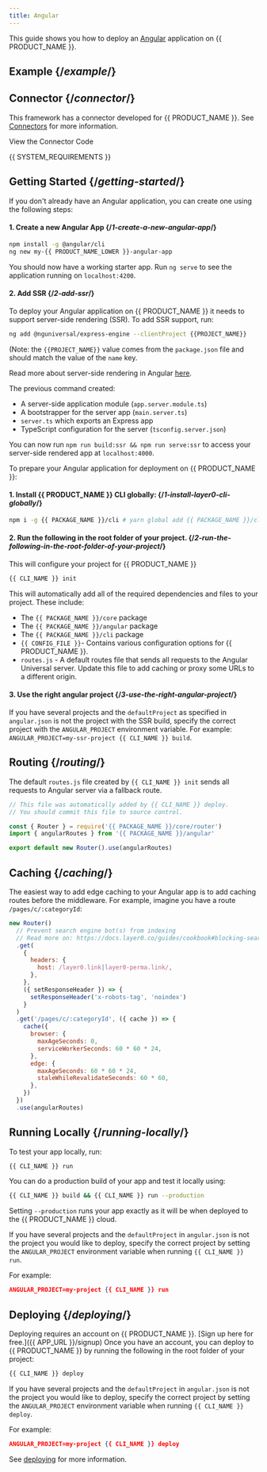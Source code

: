 ```yaml
---
title: Angular
---
```


This guide shows you how to deploy an [Angular](https://angular.io) application on {{ PRODUCT_NAME }}.

## Example {/*example*/}

<ExampleButtons
  title="Angular SSR"
  siteUrl="https://layer0-docs-layer0-angular-example-default.layer0-limelight.link/category/hats"
  repoUrl="https://github.com/layer0-docs/layer0-angular-example" 
  deployFromRepo />

## Connector {/*connector*/}

This framework has a connector developed for {{ PRODUCT_NAME }}. See [Connectors](connectors) for more information.

<ButtonLink variant="stroke" type="code" withIcon={true} href="https://github.com/layer0-docs/layer0-connectors/tree/main/layer0-angular-connector">
 View the Connector Code
</ButtonLink>

{{ SYSTEM_REQUIREMENTS }}

## Getting Started {/*getting-started*/}

If you don't already have an Angular application, you can create one using the following steps:

#### 1. Create a new Angular App {/*1-create-a-new-angular-app*/}

```bash
npm install -g @angular/cli
ng new my-{{ PRODUCT_NAME_LOWER }}-angular-app
```

You should now have a working starter app. Run `ng serve` to see the application running on `localhost:4200`.

#### 2. Add SSR {/*2-add-ssr*/}

To deploy your Angular application on {{ PRODUCT_NAME }} it needs to support server-side rendering (SSR). To add SSR support, run:

```bash
ng add @nguniversal/express-engine --clientProject {{PROJECT_NAME}}
```

(Note: the `{{PROJECT_NAME}}` value comes from the `package.json` file and should match the value of the `name` key.

Read more about server-side rendering in Angular [here](https://angular.io/guide/universal).

The previous command created:

- A server-side application module (`app.server.module.ts`)
- A bootstrapper for the server app (`main.server.ts`)
- `server.ts` which exports an Express app
- TypeScript configuration for the server (`tsconfig.server.json`)

You can now run `npm run build:ssr && npm run serve:ssr` to access your server-side rendered app at `localhost:4000`.

To prepare your Angular application for deployment on {{ PRODUCT_NAME }}:

#### 1. Install {{ PRODUCT_NAME }} CLI globally: {/*1-install-layer0-cli-globally*/}

```bash
npm i -g {{ PACKAGE_NAME }}/cli # yarn global add {{ PACKAGE_NAME }}/cli
```

#### 2. Run the following in the root folder of your project. {/*2-run-the-following-in-the-root-folder-of-your-project*/}
This will configure your project for {{ PRODUCT_NAME }}

```bash
{{ CLI_NAME }} init
```

This will automatically add all of the required dependencies and files to your project. These include:

- The `{{ PACKAGE_NAME }}/core` package
- The `{{ PACKAGE_NAME }}/angular` package
- The `{{ PACKAGE_NAME }}/cli` package
- `{{ CONFIG_FILE }}`- Contains various configuration options for {{ PRODUCT_NAME }}.
- `routes.js` - A default routes file that sends all requests to the Angular Universal server. Update this file to add caching or proxy some URLs to a different origin.

#### 3. Use the right angular project {/*3-use-the-right-angular-project*/}

If you have several projects and the `defaultProject` as specified in `angular.json` is not the project with the SSR build, specify the correct project with the `ANGULAR_PROJECT` environment variable. For example: `ANGULAR_PROJECT=my-ssr-project {{ CLI_NAME }} build`.

## Routing {/*routing*/}

The default `routes.js` file created by `{{ CLI_NAME }} init` sends all requests to Angular server via a fallback route.

```js
// This file was automatically added by {{ CLI_NAME }} deploy.
// You should commit this file to source control.

const { Router } = require('{{ PACKAGE_NAME }}/core/router')
import { angularRoutes } from '{{ PACKAGE_NAME }}/angular'

export default new Router().use(angularRoutes)
```

## Caching {/*caching*/}

The easiest way to add edge caching to your Angular app is to add caching routes before the middleware. For example,
imagine you have a route `/pages/c/:categoryId`:

```js
new Router()
  // Prevent search engine bot(s) from indexing
  // Read more on: https://docs.layer0.co/guides/cookbook#blocking-search-engine-crawlers
  .get(
    {
      headers: {
        host: /layer0.link|layer0-perma.link/,
      },
    },
    ({ setResponseHeader }) => {
      setResponseHeader('x-robots-tag', 'noindex')
    }
  )
  .get('/pages/c/:categoryId', ({ cache }) => {
    cache({
      browser: {
        maxAgeSeconds: 0,
        serviceWorkerSeconds: 60 * 60 * 24,
      },
      edge: {
        maxAgeSeconds: 60 * 60 * 24,
        staleWhileRevalidateSeconds: 60 * 60,
      },
    })
  })
  .use(angularRoutes)
```

## Running Locally {/*running-locally*/}

To test your app locally, run:

```bash
{{ CLI_NAME }} run
```

You can do a production build of your app and test it locally using:

```bash
{{ CLI_NAME }} build && {{ CLI_NAME }} run --production
```

Setting `--production` runs your app exactly as it will be when deployed to the {{ PRODUCT_NAME }} cloud.

If you have several projects and the `defaultProject` in `angular.json` is not the project you would like to deploy, specify the correct project by setting the `ANGULAR_PROJECT` environment variable when running `{{ CLI_NAME }} run`.

For example:

```json
ANGULAR_PROJECT=my-project {{ CLI_NAME }} run
```

## Deploying {/*deploying*/}

Deploying requires an account on {{ PRODUCT_NAME }}. [Sign up here for free.]({{ APP_URL }}/signup) Once you have an account, you can deploy to {{ PRODUCT_NAME }} by running the following in the root folder of your project:

```bash
{{ CLI_NAME }} deploy
```

If you have several projects and the `defaultProject` in `angular.json` is not the project you would like to deploy, specify the correct project by setting the `ANGULAR_PROJECT` environment variable when running `{{ CLI_NAME }} deploy`.

For example:

```json
ANGULAR_PROJECT=my-project {{ CLI_NAME }} deploy
```

See [deploying](deploying) for more information.
